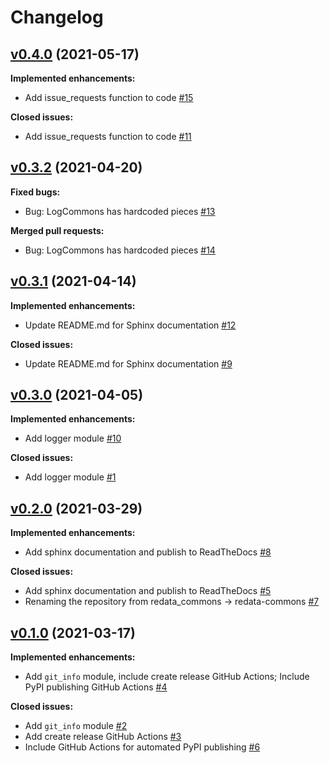 # Changelog

## [v0.4.0](https://github.com/UAL-ODIS/redata-commons/tree/v0.4.0) (2021-05-17)

**Implemented enhancements:**
 - Add issue_requests function to code [#15](http://github.com/UAL-ODIS/redata-commons/pull/15)

**Closed issues:**
 - Add issue_requests function to code [#11](http://github.com/UAL-ODIS/redata-commons/issues/11)


## [v0.3.2](https://github.com/UAL-ODIS/redata-commons/tree/v0.3.2) (2021-04-20)

**Fixed bugs:**
 - Bug: LogCommons has hardcoded pieces [#13](http://github.com/UAL-ODIS/redata-commons/issues/13)

**Merged pull requests:**
 - Bug: LogCommons has hardcoded pieces [#14](http://github.com/UAL-ODIS/redata-commons/pull/14)


## [v0.3.1](https://github.com/UAL-ODIS/redata-commons/tree/v0.3.1) (2021-04-14)

**Implemented enhancements:**
 - Update README.md for Sphinx documentation [#12](http://github.com/UAL-ODIS/redata-commons/pull/12)

**Closed issues:**
 - Update README.md for Sphinx documentation [#9](http://github.com/UAL-ODIS/redata-commons/issues/9)


## [v0.3.0](https://github.com/UAL-ODIS/redata-commons/tree/v0.3.0) (2021-04-05)

**Implemented enhancements:**
 - Add logger module [#10](http://github.com/UAL-ODIS/redata-commons/pull/10)

**Closed issues:**
 - Add logger module [#1](http://github.com/UAL-ODIS/redata-commons/issues/1)


## [v0.2.0](https://github.com/UAL-ODIS/redata-commons/tree/v0.2.0) (2021-03-29)

**Implemented enhancements:**
 - Add sphinx documentation and publish to ReadTheDocs [#8](http://github.com/UAL-ODIS/redata-commons/pull/8)

**Closed issues:**
 - Add sphinx documentation and publish to ReadTheDocs [#5](http://github.com/UAL-ODIS/redata-commons/issues/5)
 - Renaming the repository from redata_commons -> redata-commons [#7](http://github.com/UAL-ODIS/redata-commons/issues/7)


## [v0.1.0](https://github.com/UAL-ODIS/redata-commons/tree/v0.1.0) (2021-03-17)

**Implemented enhancements:**
 - Add `git_info` module, include create release GitHub Actions; Include PyPI
   publishing GitHub Actions [#4](github.com/UAL-ODIS/redata-commons/pull/4)

**Closed issues:**
 - Add `git_info` module [#2](http://github.com/UAL-ODIS/redata-commons/issues/2)
 - Add create release GitHub Actions [#3](http://github.com/UAL-ODIS/redata-commons/issues/3)
 - Include GitHub Actions for automated PyPI publishing [#6](http://github.com/UAL-ODIS/redata-commons/issues/2)
   
<!-- TEMPLATE
## [vXX.YY.ZZ](https://github.com/UAL-ODIS/redata-commons/tree/vXX.YY.ZZ) (YYYY-MM-DD)

**Implemented enhancements:**
 - `______` [#XX](http://github.com/UAL-ODIS/redata-commons/pull/XX)

**Fixed bugs:**
 - `______` [#XX](http://github.com/UAL-ODIS/redata-commons/issues/XX)

**Closed issues:**
 - `______` [#XX](http://github.com/UAL-ODIS/redata-commons/issues/XX)

**Merged pull requests:**
 - `______` [#XX](http://github.com/UAL-ODIS/redata-commons/pull/XX)

-->

